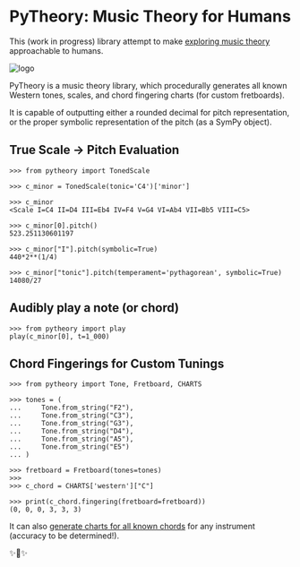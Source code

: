 # PyTheory: Music Theory for Humans

This (work in progress) library attempt to make [exploring music theory](https://colab.research.google.com/drive/1kgyemTsOIE5uVXfGTjS5PS2lPvzqKk6D) approachable to humans.

![logo](https://github.com/kennethreitz/pytheory/raw/master/ext/pytheory-small.png)

PyTheory is a music theory library, which procedurally generates all known Western tones, scales, and chord fingering charts (for custom fretboards).

It is capable of outputting either a rounded decimal for pitch representation, or the proper symbolic representation of the pitch (as a SymPy object).

## True Scale -> Pitch Evaluation

```pycon
>>> from pytheory import TonedScale

>>> c_minor = TonedScale(tonic='C4')['minor']

>>> c_minor
<Scale I=C4 II=D4 III=Eb4 IV=F4 V=G4 VI=Ab4 VII=Bb5 VIII=C5>

>>> c_minor[0].pitch()
523.251130601197

>>> c_minor["I"].pitch(symbolic=True)
440*2**(1/4)

>>> c_minor["tonic"].pitch(temperament='pythagorean', symbolic=True)
14080/27
```

## Audibly play a note (or chord)

    >>> from pytheory import play
    play(c_minor[0], t=1_000)


## Chord Fingerings for Custom Tunings

```pycon
>>> from pytheory import Tone, Fretboard, CHARTS

>>> tones = (
...     Tone.from_string("F2"),
...     Tone.from_string("C3"),
...     Tone.from_string("G3"),
...     Tone.from_string("D4"),
...     Tone.from_string("A5"),
...     Tone.from_string("E5")
... )

>>> fretboard = Fretboard(tones=tones)
>>>
>>> c_chord = CHARTS['western']["C"]

>>> print(c_chord.fingering(fretboard=fretboard))
(0, 0, 0, 3, 3, 3)
```

It can also [generate charts for all known chords](https://gist.github.com/kennethreitz/b363660145064fc330c206294cff92fc) for any instrument (accuracy to be determined!).

✨🍰✨
